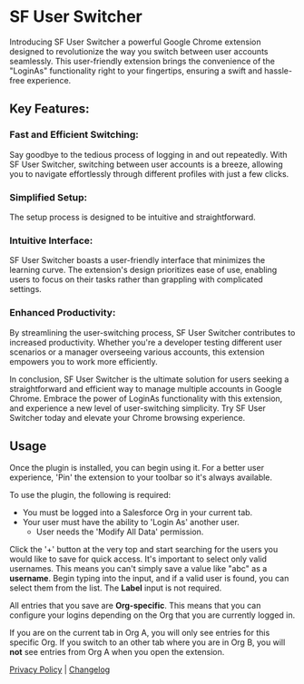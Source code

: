 # SF User Switcher

Introducing SF User Switcher a powerful Google Chrome extension designed to revolutionize the way you switch between user accounts seamlessly. This user-friendly extension brings the convenience of the "LoginAs" functionality right to your fingertips, ensuring a swift and hassle-free experience.

## Key Features:

### Fast and Efficient Switching:

Say goodbye to the tedious process of logging in and out repeatedly. With SF User Switcher, switching between user accounts is a breeze, allowing you to navigate effortlessly through different profiles with just a few clicks.

### Simplified Setup:

The setup process is designed to be intuitive and straightforward.

### Intuitive Interface:

SF User Switcher boasts a user-friendly interface that minimizes the learning curve. The extension's design prioritizes ease of use, enabling users to focus on their tasks rather than grappling with complicated settings.

### Enhanced Productivity:

By streamlining the user-switching process, SF User Switcher contributes to increased productivity. Whether you're a developer testing different user scenarios or a manager overseeing various accounts, this extension empowers you to work more efficiently.

In conclusion, SF User Switcher is the ultimate solution for users seeking a straightforward and efficient way to manage multiple accounts in Google Chrome. Embrace the power of LoginAs functionality with this extension, and experience a new level of user-switching simplicity. Try SF User Switcher today and elevate your Chrome browsing experience.

## Usage <a name="usage"></a>

Once the plugin is installed, you can begin using it. For a better user experience, 'Pin' the extension to your toolbar so it's always available.

To use the plugin, the following is required:

-   You must be logged into a Salesforce Org in your current tab.
-   Your user must have the ability to 'Login As' another user.
    -   User needs the 'Modify All Data' permission.

Click the '+' button at the very top and start searching for the users you would like to save for quick access. It's important to select only valid usernames. This means you can't simply save a value like "abc" as a **username**. Begin typing into the input, and if a valid user is found, you can select them from the list.
The **Label** input is not required.

All entries that you save are **Org-specific**. This means that you can configure your logins depending on the Org that you are currently logged in.

If you are on the current tab in Org A, you will only see entries for this specific Org. If you switch to an other tab where you are in Org B, you will **not** see entries from Org A when you open the extension.

[Privacy Policy](PRIVACY.md) |
[Changelog](changelog.md)
